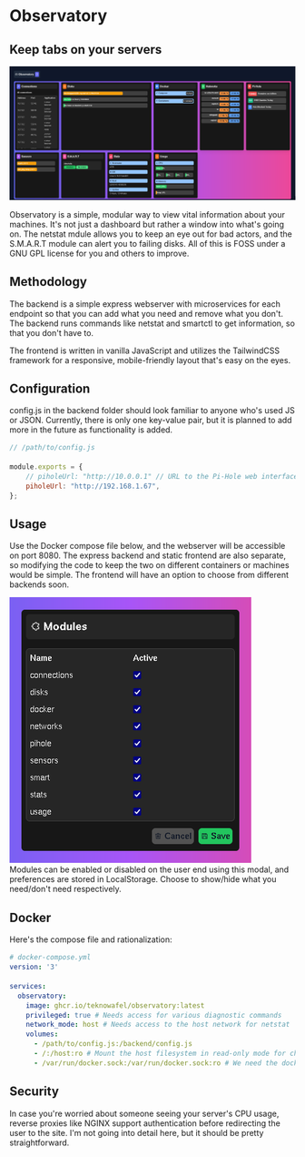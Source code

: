 # Observatory
## Keep tabs on your servers

![Observatory](https://github.com/teknowafel/observatory/raw/master/img/observatory.png)  

Observatory is a simple, modular way to view vital information about your machines. It's not just a dashboard but rather a window into what's going on. The netstat mdule allows you to keep an eye out for bad actors, and the S.M.A.R.T module can alert you to failing disks. All of this is FOSS under a GNU GPL license for you and others to improve.

## Methodology
The backend is a simple express webserver with microservices for each endpoint so that you can add what you need and remove what you don't. The backend runs commands like netstat and smartctl to get information, so that you don't have to.

The frontend is written in vanilla JavaScript and utilizes the TailwindCSS framework for a responsive, mobile-friendly layout that's easy on the eyes.

## Configuration
config.js in the backend folder should look familiar to anyone who's used JS or JSON. Currently, there is only one key-value pair, but it is planned to add more in the future as functionality is added.
```js
// /path/to/config.js

module.exports = {
    // piholeUrl: "http://10.0.0.1" // URL to the Pi-Hole web interface which is used for API access
    piholeUrl: "http://192.168.1.67",
};
```
## Usage
Use the Docker compose file below, and the webserver will be accessible on port 8080. The express backend and static frontend are also separate, so modifying the code to keep the two on different containers or machines would be simple. The frontend will have an option to choose from different backends soon.

![Modules](https://github.com/teknowafel/observatory/raw/master/img/modules.png)  
Modules can be enabled or disabled on the user end using this modal, and preferences are stored in LocalStorage. Choose to show/hide what you need/don't need respectively.

## Docker
Here's the compose file and rationalization:
```yml
# docker-compose.yml
version: '3'

services:
  observatory:
    image: ghcr.io/teknowafel/observatory:latest
    privileged: true # Needs access for various diagnostic commands
    network_mode: host # Needs access to the host network for netstat
    volumes:
      - /path/to/config.js:/backend/config.js
      - /:/host:ro # Mount the host filesystem in read-only mode for chroot
      - /var/run/docker.sock:/var/run/docker.sock:ro # We need the docker socket in read-only to check running containers
```

## Security
In case you're worried about someone seeing your server's CPU usage, reverse proxies like NGINX support authentication before redirecting the user to the site. I'm not going into detail here, but it should be pretty straightforward.
